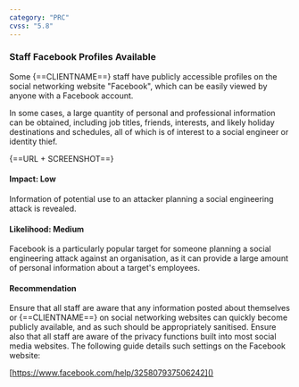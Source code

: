 ```yaml
---
category: "PRC"
cvss: "5.8"
---
```

### Staff Facebook Profiles Available
Some {==CLIENTNAME==} staff have publicly accessible profiles on the social networking website "Facebook", which can be easily viewed by anyone with a Facebook account.

In some cases, a large quantity of personal and professional information can be obtained, including job titles, friends, interests, and likely holiday destinations and schedules, all of which is of interest to a social engineer or identity thief.

{==URL + SCREENSHOT==}
#### Impact: Low
Information of potential use to an attacker planning a social engineering attack is revealed.
#### Likelihood: Medium
Facebook is a particularly popular target for someone planning a social engineering attack against an organisation, as it can provide a large amount of personal information about a target's employees.
#### Recommendation
Ensure that all staff are aware that any information posted about themselves or {==CLIENTNAME==} on social networking websites can quickly become publicly available, and as such should be appropriately sanitised. Ensure also that all staff are aware of the privacy functions built into most social media websites. The following guide details such settings on the Facebook website:

[https://www.facebook.com/help/325807937506242]()
